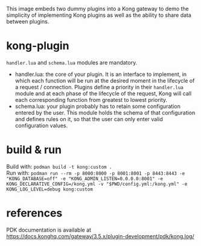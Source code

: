 This image embeds two dummy plugins into a Kong gateway to demo the simplicity of implementing Kong plugins as well as the ability to share data between plugins. 
# kong-plugin
`handler.lua` and `schema.lua` modules are mandatory.
- handler.lua: the core of your plugin. It is an interface to implement, in which each function will be run at the desired moment in the lifecycle of a request / connection. Plugins define a priority in their `handler.lua` module and at each phase of the lifecycle of the request, Kong will call each corresponding function from greatest to lowest priority.
- schema.lua: your plugin probably has to retain some configuration entered by the user. This module holds the schema of that configuration and defines rules on it, so that the user can only enter valid configuration values.
# build & run
Build with: ```podman build -t kong:custom .```  
Run with: ```podman run --rm -p 8000:8000 -p 8001:8001 -p 8443:8443 -e "KONG_DATABASE=off" -e "KONG_ADMIN_LISTEN=0.0.0.0:8001" -e KONG_DECLARATIVE_CONFIG=/kong.yml -v "$PWD/config.yml:/kong.yml" -e KONG_LOG_LEVEL=debug kong:custom```
# references
PDK documentation is available at https://docs.konghq.com/gateway/3.5.x/plugin-development/pdk/kong.log/
 
